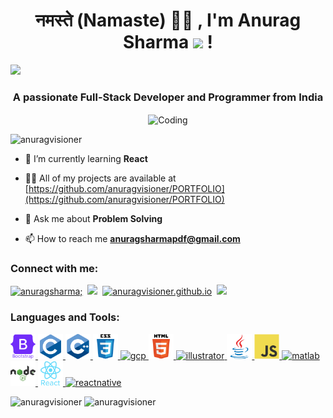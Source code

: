 <h1 align="center"> नमस्ते (Namaste) 🙏🏻 , I'm Anurag Sharma <img src="https://raw.githubusercontent.com/arupmandal/arupmandal/master/gifs/Hi.gif" width="30px"> ! </h1>
<img src="https://raw.githubusercontent.com/halfrost/halfrost/master/icons/header image.png"/>


<h3 align="center">A passionate Full-Stack Developer and Programmer from India</h3>

<p align="center">
  <img align="center" alt="Coding" width="400" src="https://cdn.dribbble.com/users/1162077/screenshots/3848914/programmer.gif">
</p>

<p align="left">
  <img src="https://komarev.com/ghpvc/?username=anuragvisioner&label=Profile%20views&color=0e75b6&style=flat" alt="anuragvisioner" />
</p>

- 🌱 I’m currently learning **React**

- 👨‍💻 All of my projects are available at [https://github.com/anuragvisioner/PORTFOLIO](https://github.com/anuragvisioner/PORTFOLIO)

- 💬 Ask me about **Problem Solving**

- 📫 How to reach me **anuragsharmapdf@gmail.com**

<h3 align="left">Connect with me:</h3>
<p align="left">
<a href="https://twitter.com/anuragsharma" target="blank"><img src="https://img.shields.io/twitter/follow/anuragsharma?logo=twitter&style=for-the-badge" alt="anuragsharma;" /></a>&nbsp
<a href="https://www.linkedin.com/feed/?trk=guest_homepage-basic_nav-header-signin"><img src="https://img.shields.io/badge/-anuragsharma-0077B5?style=for-the-badge&logo=Linkedin&logoColor=white"/></a>&nbsp
<a href="https://github.com/anuragvisioner" target="_blank"><img src="https://img.shields.io/website?label=anuragvisioner.github.io&style=for-the-badge&up_color=9FEF00&url=https%3A%2F%2Fharikanani.github.io" alt="anuragvisioner.github.io" /></a>&nbsp
<a href="mailto:anuragsharmapdf@gmail.com"><img src="https://img.shields.io/badge/-Gmail-c14438?style=for-the-badge&logo=Gmail&logoColor=white&link=mailto:anuragsharmapdf@gmail.com" /></a>
</p>

<h3 align="left">Languages and Tools:</h3>
<p align="left"> 
  <a href="https://getbootstrap.com" target="_blank" rel="noreferrer"> 
    <img src="https://raw.githubusercontent.com/devicons/devicon/master/icons/bootstrap/bootstrap-plain-wordmark.svg" alt="bootstrap" width="40" height="40"/> 
  </a> 
  <a href="https://www.cprogramming.com/" target="_blank" rel="noreferrer"> 
    <img src="https://raw.githubusercontent.com/devicons/devicon/master/icons/c/c-original.svg" alt="c" width="40" height="40"/> 
  </a> 
  <a href="https://www.w3schools.com/cpp/" target="_blank" rel="noreferrer"> 
    <img src="https://raw.githubusercontent.com/devicons/devicon/master/icons/cplusplus/cplusplus-original.svg" alt="cplusplus" width="40" height="40"/> 
  </a> 
  <a href="https://www.w3schools.com/css/" target="_blank" rel="noreferrer"> 
    <img src="https://raw.githubusercontent.com/devicons/devicon/master/icons/css3/css3-original-wordmark.svg" alt="css3" width="40" height="40"/> 
  </a> 
  <a href="https://cloud.google.com" target="_blank" rel="noreferrer"> 
    <img src="https://www.vectorlogo.zone/logos/google_cloud/google_cloud-icon.svg" alt="gcp" width="40" height="40"/> 
  </a> 
  <a href="https://www.w3.org/html/" target="_blank" rel="noreferrer"> 
    <img src="https://raw.githubusercontent.com/devicons/devicon/master/icons/html5/html5-original-wordmark.svg" alt="html5" width="40" height="40"/> 
  </a> 
  <a href="https://www.adobe.com/in/products/illustrator.html" target="_blank" rel="noreferrer"> 
    <img src="https://www.vectorlogo.zone/logos/adobe_illustrator/adobe_illustrator-icon.svg" alt="illustrator" width="40" height="40"/> 
  </a> 
  <a href="https://www.java.com" target="_blank" rel="noreferrer"> 
    <img src="https://raw.githubusercontent.com/devicons/devicon/master/icons/java/java-original.svg" alt="java" width="40" height="40"/> 
  </a> 
  <a href="https://developer.mozilla.org/en-US/docs/Web/JavaScript" target="_blank" rel="noreferrer"> 
    <img src="https://raw.githubusercontent.com/devicons/devicon/master/icons/javascript/javascript-original.svg" alt="javascript" width="40" height="40"/> 
  </a> 
  <a href="https://www.mathworks.com/" target="_blank" rel="noreferrer"> 
    <img src="https://upload.wikimedia.org/wikipedia/commons/2/21/Matlab_Logo.png" alt="matlab" width="40" height="40"/> 
  </a> 
  <a href="https://nodejs.org" target="_blank" rel="noreferrer"> 
    <img src="https://raw.githubusercontent.com/devicons/devicon/master/icons/nodejs/nodejs-original-wordmark.svg" alt="nodejs" width="40" height="40"/> 
  </a> 
  <a href="https://reactjs.org/" target="_blank" rel="noreferrer"> 
    <img src="https://raw.githubusercontent.com/devicons/devicon/master/icons/react/react-original-wordmark.svg" alt="react" width="40" height="40"/> 
  </a> 
  <a href="https://reactnative.dev/" target="_blank" rel="noreferrer"> 
    <img src="https://reactnative.dev/img/header_logo.svg" alt="reactnative" width="40" height="40"/> 
  </a> 
</p>

<div class="stats-container">
  <img src="https://github-readme-stats.vercel.app/api/top-langs?username=anuragvisioner&show_icons=true&locale=en&layout=compact" alt="anuragvisioner" />
  <img src="https://github-readme-streak-stats.herokuapp.com/?user=anuragvisioner&" alt="anuragvisioner" />
</div>




